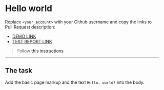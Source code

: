 # Hello world
Replace `<your_account>` with your Github username and copy the links to Pull Request description:
- [DEMO LINK](https://sanyokmalyshev.github.io/layout_hello-world/)
- [TEST REPORT LINK](https://sanyokmalyshev.github.io/layout_hello-world/report/html_report/)

> Follow [this instructions](https://mate-academy.github.io/layout_task-guideline/#how-to-solve-the-layout-tasks-on-github)
___

## The task 
Add the basic page markup and the text `Hello, world!` into the body.
